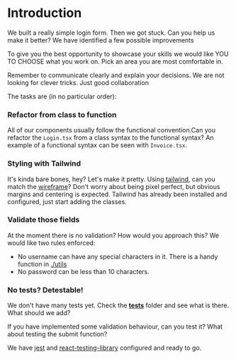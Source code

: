 # Introduction

We built a really simple login form. Then we got stuck. Can you help us make it better? We have identified a few possible improvements

To give you the best opportunity to showcase your skills we would like YOU TO CHOOSE what you work on. Pick an area you are most comfortable in.

Remember to communicate clearly and explain your decisions. We are not looking for clever tricks. Just good collaboration

The tasks are (in no particular order):
### Refactor from class to function
All of our components usually follow the functional convention.Can you refactor the `Login.tsx` from a class syntax to the functional syntax? An example of a functional syntax can be seen with `Invoice.tsx`.
### Styling with Tailwind
It's kinda bare bones, hey? Let's make it pretty. Using [tailwind](https://tailwindcss.com/), can you match the [wireframe](./src/wireframe.png)? Don't worry about being pixel perfect, but obvious margins and centering is expected. Tailwind has already been installed and configured, just start adding the classes.
### Validate those fields
At the moment there is no validation? How would you approach this? We would like two rules enforced:
  * No username can have any special characters in it. There is a handy function in [./utils](./src/utils/validators.ts)
  * No password can be less than 10 characters.

### No tests? Detestable!
We don't have many tests yet. Check the [__tests__](./src/__tests__/) folder and see what is there. What should we add? 

If you have implemented some validation behaviour, can you test it?
What about testing the submit function?

 We have [jest](https://jestjs.io/) and [react-testing-library](https://testing-library.com/docs/react-testing-library/intro) configured and ready to go.